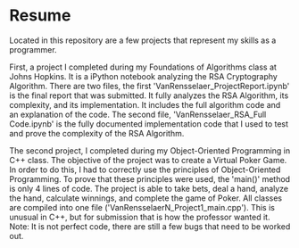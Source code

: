 # Resume
Located in this repository are a few projects that represent my skills as a programmer. 


First, a project I completed during my Foundations of Algorithms class at Johns Hopkins. It is a iPython notebook analyzing the RSA Cryptography Algorithm. There are two files, the first 'VanRensselaer_ProjectReport.ipynb' is the final report that was submitted. It fully analyzes the RSA Algorithm, its complexity, and its implementation. It includes the full algorithm code and an explanation of the code. The second file, 'VanRensselaer_RSA_Full Code.ipynb' is the fully documented implementation code that I used to test and prove the complexity of the RSA Algorithm. 

The second project, I completed during my Object-Oriented Programming in C++ class. The objective of the project was to create a Virtual Poker Game. In order to do this, I had to correctly use the principles of Object-Oriented Programming. To prove that these principles were used, the 'main()' method is only 4 lines of code. The project is able to take bets, deal a hand, analyze the hand, calculate winnings, and complete the game of Poker. All classes are compiled into one file ('VanRensselaerN_Project1_main.cpp'). This is unusual in C++, but for submission that is how the professor wanted it. Note: It is not perfect code, there are still a few bugs that need to be worked out.   
